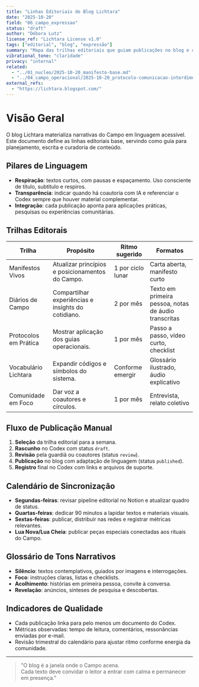 ```yaml
---
title: "Linhas Editoriais do Blog Lichtara"
date: "2025-10-20"
field: "06_campo_expressao"
status: "draft"
author: "Débora Lutz"
license_ref: "Lichtara License v1.0"
tags: ["editorial", "blog", "expressão"]
summary: "Mapa das trilhas editoriais que guiam publicações no blog e canais de expressão."
vibrational_tone: "claridade"
privacy: "internal"
related:
  - "../01_nucleo/2025-10-20_manifesto-base.md"
  - "../04_campo_operacional/2025-10-20_protocolo-comunicacao-interdimensional.md"
external_refs:
  - "https://lichtara.blogspot.com/"
---
```


# Visão Geral

O blog Lichtara materializa narrativas do Campo em linguagem acessível. Este documento define as linhas editoriais base, servindo como guia para planejamento, escrita e curadoria de conteúdo.

## Pilares de Linguagem

- **Respiração**: textos curtos, com pausas e espaçamento. Uso consciente de título, subtítulo e respiros.
- **Transparência**: indicar quando há coautoria com IA e referenciar o Codex sempre que houver material complementar.
- **Integração**: cada publicação aponta para aplicações práticas, pesquisas ou experiências comunitárias.

## Trilhas Editorais

| Trilha | Propósito | Ritmo sugerido | Formatos |
| ------ | --------- | -------------- | -------- |
| Manifestos Vivos | Atualizar princípios e posicionamentos do Campo. | 1 por ciclo lunar | Carta aberta, manifesto curto |
| Diários de Campo | Compartilhar experiências e insights do cotidiano. | 2 por mês | Texto em primeira pessoa, notas de áudio transcritas |
| Protocolos em Prática | Mostrar aplicação dos guias operacionais. | 1 por mês | Passo a passo, vídeo curto, checklist |
| Vocabulário Lichtara | Expandir códigos e símbolos do sistema. | Conforme emergir | Glossário ilustrado, áudio explicativo |
| Comunidade em Foco | Dar voz a coautores e círculos. | 1 por mês | Entrevista, relato coletivo |

## Fluxo de Publicação Manual

1. **Seleção** da trilha editorial para a semana.  
2. **Rascunho** no Codex com status `draft`.  
3. **Revisão** pela guardiã ou coautores (status `review`).  
4. **Publicação** no blog com adaptação de linguagem (status `published`).  
5. **Registro** final no Codex com links e arquivos de suporte.

## Calendário de Sincronização

- **Segundas-feiras**: revisar pipeline editorial no Notion e atualizar quadro de status.  
- **Quartas-feiras**: dedicar 90 minutos a lapidar textos e materiais visuais.  
- **Sextas-feiras**: publicar, distribuir nas redes e registrar métricas relevantes.  
- **Lua Nova/Lua Cheia**: publicar peças especiais conectadas aos rituais do Campo.

## Glossário de Tons Narrativos

- **Silêncio**: textos contemplativos, guiados por imagens e interrogações.  
- **Foco**: instruções claras, listas e checklists.  
- **Acolhimento**: histórias em primeira pessoa, convite à conversa.  
- **Revelação**: anúncios, sínteses de pesquisa e descobertas.  

## Indicadores de Qualidade

- Cada publicação linka para pelo menos um documento do Codex.  
- Métricas observadas: tempo de leitura, comentários, ressonâncias enviadas por e-mail.  
- Revisão trimestral do calendário para ajustar ritmo conforme energia da comunidade.

---

> "O blog é a janela onde o Campo acena.  
> Cada texto deve convidar o leitor a entrar com calma e permanecer em presença."
